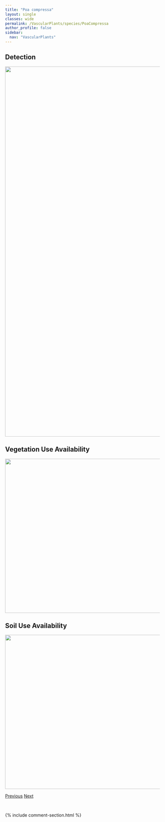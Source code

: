 ```yaml
---
title: "Poa compressa"
layout: single
classes: wide
permalink: /VascularPlants/species/PoaCompressa
author_profile: false
sidebar:
  nav: "VascularPlants"
---
```


<h2>Detection</h2>

<a href="https://drive.google.com/uc?export=view&id=1F8IKx-rtpKD9GESuZp66OXl3FmQCQgcP">
<img src="https://drive.google.com/uc?export=view&id=1F8IKx-rtpKD9GESuZp66OXl3FmQCQgcP" height = "1200" width = "800">
</a>


<h2>Vegetation Use Availability</h2>

<a href="https://drive.google.com/uc?export=view&id=1UXh_DeB0l6jjX4gMgnx6EkBhw78wmb8t">
<img src="https://drive.google.com/uc?export=view&id=1UXh_DeB0l6jjX4gMgnx6EkBhw78wmb8t" height = "500" width = "1000">
</a>


<h2>Soil Use Availability</h2>

<a href="https://drive.google.com/uc?export=view&id=1lNWTFnAsd3VYAw-cUo_W8tmWbWkOwWB2">
<img src="https://drive.google.com/uc?export=view&id=1lNWTFnAsd3VYAw-cUo_W8tmWbWkOwWB2" height = "500" width = "1000">
</a>


<a href="/DevelopmentWebsite/VascularPlants/species/PoaArida" class="pagination--pager" title="Plains Bluegrass">Previous</a> <a href="/DevelopmentWebsite/VascularPlants/species/PoaCusickii" class="pagination--pager" title="Poa cusickii">Next</a>

<p>&nbsp;</p>

{% include comment-section.html %}
